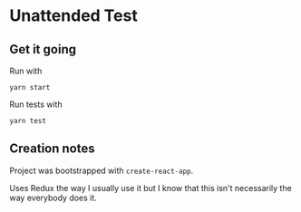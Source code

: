 # Unattended Test

## Get it going

Run with

```
yarn start
```

Run tests with


```
yarn test
```

## Creation notes

Project was bootstrapped with `create-react-app`.

Uses Redux the way I usually use it but I know that this isn't necessarily the way everybody does it.
